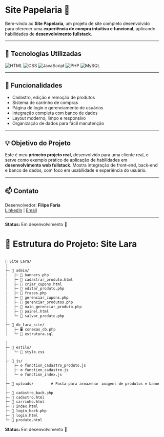 # Site Papelaria 🛒

Bem-vindo ao **Site Papelaria**, um projeto de site completo desenvolvido para oferecer uma **experiência de compra intuitiva e funcional**, 
aplicando habilidades de **desenvolvimento fullstack**.

---

## 🔧 Tecnologias Utilizadas

![HTML](https://img.shields.io/badge/HTML-E34F26?style=flat&logo=html5&logoColor=white)
![CSS](https://img.shields.io/badge/CSS-1572B6?style=flat&logo=css3&logoColor=white)
![JavaScript](https://img.shields.io/badge/JS-F7DF1E?style=flat&logo=javascript&logoColor=black)
![PHP](https://img.shields.io/badge/PHP-777BB4?style=flat&logo=php&logoColor=white)
![MySQL](https://img.shields.io/badge/MySQL-4479A1?style=flat&logo=mysql&logoColor=white)

---

## 🚀 Funcionalidades
- Cadastro, edição e remoção de produtos  
- Sistema de carrinho de compras  
- Página de login e gerenciamento de usuários  
- Integração completa com banco de dados  
- Layout moderno, limpo e responsivo  
- Organização de dados para fácil manutenção
  
---

## 💡 Objetivo do Projeto
Este é meu **primeiro projeto real**, desenvolvido para uma cliente real, e serve como exemplo prático de 
aplicação de habilidades em **desenvolvimento web fullstack**. Mostra integração de front-end, back-end e banco de dados, com foco em usabilidade e experiência do usuário.

---

## 📫 Contato
Desenvolvedor: **Filipe Faria**  
[LinkedIn](https://www.linkedin.com/in/filipe-faria-bba2b524b ) | [Email](filipefaria1805@gmail.com)

---

**Status:** Em desenvolvimento 🚧

# 📂 Estrutura do Projeto: Site Lara

```markdown

📁 Site Lara/
│
├─ 📁 admin/
│   ├─ 📝 banners.php
│   ├─ 📝 cadastrar_produto.html
│   ├─ 📝 criar_cupons.html
│   ├─ 📝 editar_produto.php
│   ├─ 📝 frases.php
│   ├─ 📝 gerenciar_cupons.php
│   ├─ 📝 gerenciar_produtos.php
│   ├─ 📝 main_gerenciar_produto.php
│   ├─ 📝 painel.html
│   └─ 📝 salvar_produto.php
│
├─ 📁 db_lara_site/
│   ├─ 🖥️ conexao_db.php     
│   └─ 💾 estrutura.sql      

│
├─ 📁 estilo/
│   └─ 🎨 style.css
│
├─ 📁 js/
│   ├─ ⚙️ function_cadastro_produto.js
│   ├─ ⚙️ function_cadastro.js
│   └─ ⚙️ function_index.js
│
├─ 📁 uploads/        # Pasta para armazenar imagens de produtos e banners
│
├─ 📝 cadastro_back.php
├─ 📝 cadastro.html
├─ 📝 carrinho.html
├─ 📝 index.html
├─ 📝 login_back.php
├─ 📝 login.html
└─ 📝 produto.html
```
**Status:** Em desenvolvimento 🚧
